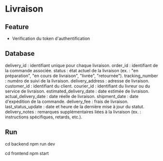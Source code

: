 # Livraison

## Feature

- Verification du token d'authentification

## Database

delivery_id : identifiant unique pour chaque livraison.
order_id : identifiant de la commande associée.
status : état actuel de la livraison (ex. : "en préparation", "en cours de livraison", "livrée", "retournée").
tracking_number : numéro de suivi de la livraison.
delivery_address : adresse de livraison.
customer_id : identifiant du client.
courier_id : identifiant du livreur ou du service de livraison.
estimated_delivery_date : date estimée de livraison.
actual_delivery_date : date réelle de livraison.
shipment_date : date d'expédition de la commande.
delivery_fee : frais de livraison.
last_status_update : date et heure de la dernière mise à jour du statut.
delivery_notes : remarques supplémentaires liées à la livraison (ex. : instructions spécifiques, retards, etc.).

## Run

cd backend
npm run dev


cd frontend
npm start
